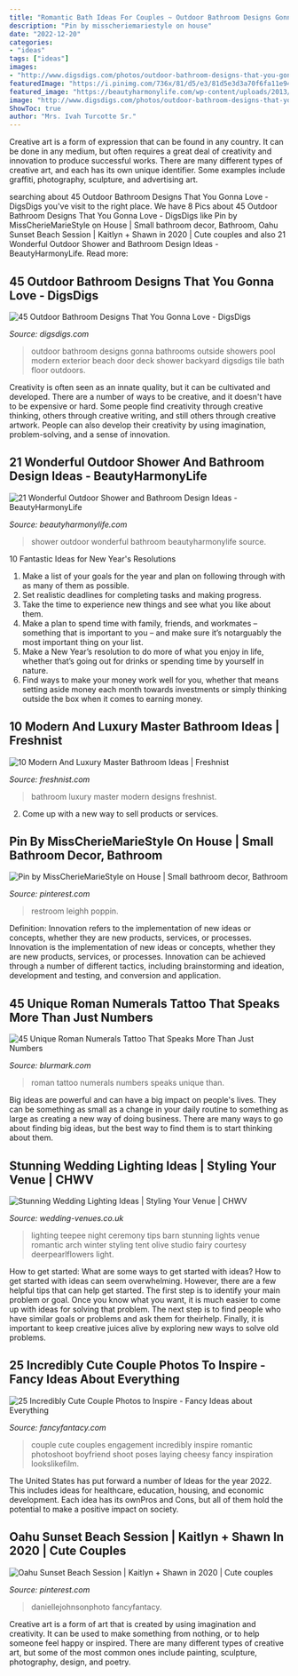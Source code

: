 ```yaml
---
title: "Romantic Bath Ideas For Couples ~ Outdoor Bathroom Designs Gonna Bathrooms Outside Showers Pool Modern Exterior Beach Door Deck Shower Backyard Digsdigs Tile Bath Floor Outdoors"
description: "Pin by misscheriemariestyle on house"
date: "2022-12-20"
categories:
- "ideas"
tags: ["ideas"]
images:
- "http://www.digsdigs.com/photos/outdoor-bathroom-designs-that-you-gonna-love-23.jpg"
featuredImage: "https://i.pinimg.com/736x/81/d5/e3/81d5e3d3a70f6fa11e94bf0313c9d44c.jpg"
featured_image: "https://beautyharmonylife.com/wp-content/uploads/2013/10/4f4b317fb94ab.jpg"
image: "http://www.digsdigs.com/photos/outdoor-bathroom-designs-that-you-gonna-love-23.jpg"
ShowToc: true
author: "Mrs. Ivah Turcotte Sr."
---
```



Creative art is a form of expression that can be found in any country. It can be done in any medium, but often requires a great deal of creativity and innovation to produce successful works. There are many different types of creative art, and each has its own unique identifier. Some examples include graffiti, photography, sculpture, and advertising art.

	

		
searching about 45 Outdoor Bathroom Designs That You Gonna Love - DigsDigs you've visit to the right place. We have 8 Pics about 45 Outdoor Bathroom Designs That You Gonna Love - DigsDigs like Pin by MissCherieMarieStyle on House | Small bathroom decor, Bathroom, Oahu Sunset Beach Session | Kaitlyn + Shawn in 2020 | Cute couples and also 21 Wonderful Outdoor Shower and Bathroom Design Ideas - BeautyHarmonyLife. Read more:
		
    
## 45 Outdoor Bathroom Designs That You Gonna Love - DigsDigs

<img loading=lazy src="http://www.digsdigs.com/photos/outdoor-bathroom-designs-that-you-gonna-love-23.jpg" onerror="this.onerror=null;this.src='https://tse4.mm.bing.net/th?id=OIP.ivb63orCMjOIoFs-0YpjfwHaLH&amp;pid=15.1';" alt="45 Outdoor Bathroom Designs That You Gonna Love - DigsDigs">

_Source: digsdigs.com_

>outdoor bathroom designs gonna bathrooms outside showers pool modern exterior beach door deck shower backyard digsdigs tile bath floor outdoors. 

	

Creativity is often seen as an innate quality, but it can be cultivated and developed. There are a number of ways to be creative, and it doesn't have to be expensive or hard. Some people find creativity through creative thinking, others through creative writing, and still others through creative artwork. People can also develop their creativity by using imagination, problem-solving, and a sense of innovation.

    
## 21 Wonderful Outdoor Shower And Bathroom Design Ideas - BeautyHarmonyLife

<img loading=lazy src="https://beautyharmonylife.com/wp-content/uploads/2013/10/4f4b317fb94ab.jpg" onerror="this.onerror=null;this.src='https://tse2.mm.bing.net/th?id=OIP.hkbEkrtD6laufFW0J3wJYQHaLI&amp;pid=15.1';" alt="21 Wonderful Outdoor Shower and Bathroom Design Ideas - BeautyHarmonyLife">

_Source: beautyharmonylife.com_

>shower outdoor wonderful bathroom beautyharmonylife source. 

	

10 Fantastic Ideas for New Year's Resolutions
1. Make a list of your goals for the year and plan on following through with as many of them as possible. 
2. Set realistic deadlines for completing tasks and making progress. 
3. Take the time to experience new things and see what you like about them. 
4. Make a plan to spend time with family, friends, and workmates – something that is important to you – and make sure it’s notarguably the most important thing on your list. 
5. Make a New Year’s resolution to do more of what you enjoy in life, whether that’s going out for drinks or spending time by yourself in nature. 
6. Find ways to make your money work well for you, whether that means setting aside money each month towards investments or simply thinking outside the box when it comes to earning money.

    
## 10 Modern And Luxury Master Bathroom Ideas | Freshnist

<img loading=lazy src="http://freshnist.com/wp-content/uploads/2014/01/luxury-master-bathroom-ideas-1.jpg" onerror="this.onerror=null;this.src='https://tse2.mm.bing.net/th?id=OIP.7tNc-yiYqbTjcYJdfWRI0wHaJ4&amp;pid=15.1';" alt="10 Modern And Luxury Master Bathroom Ideas | Freshnist">

_Source: freshnist.com_

>bathroom luxury master modern designs freshnist. 

	

2. Come up with a new way to sell products or services.

    
## Pin By MissCherieMarieStyle On House | Small Bathroom Decor, Bathroom

<img loading=lazy src="https://i.pinimg.com/736x/81/d5/e3/81d5e3d3a70f6fa11e94bf0313c9d44c.jpg" onerror="this.onerror=null;this.src='https://tse1.mm.bing.net/th?id=OIP.dw9kdaEYVg0GdwYn2H4WHgHaNK&amp;pid=15.1';" alt="Pin by MissCherieMarieStyle on House | Small bathroom decor, Bathroom">

_Source: pinterest.com_

>restroom leighh poppin. 

	

Definition: Innovation refers to the implementation of new ideas or concepts, whether they are new products, services, or processes.
Innovation is the implementation of new ideas or concepts, whether they are new products, services, or processes. Innovation can be achieved through a number of different tactics, including brainstorming and ideation, development and testing, and conversion and application.

    
## 45 Unique Roman Numerals Tattoo That Speaks More Than Just Numbers

<img loading=lazy src="https://www.blurmark.com/wp-content/uploads/2017/06/Beautiful-Roman-Numerals-Tattoo.jpg" onerror="this.onerror=null;this.src='https://tse1.mm.bing.net/th?id=OIP.tLi8qGr2FNGcBt4T5wPKKAHaFj&amp;pid=15.1';" alt="45 Unique Roman Numerals Tattoo That Speaks More Than Just Numbers">

_Source: blurmark.com_

>roman tattoo numerals numbers speaks unique than. 

	

Big ideas are powerful and can have a big impact on people's lives. They can be something as small as a change in your daily routine to something as large as creating a new way of doing business. There are many ways to go about finding big ideas, but the best way to find them is to start thinking about them.

    
## Stunning Wedding Lighting Ideas | Styling Your Venue | CHWV

<img loading=lazy src="https://www.wedding-venues.co.uk/sites/default/files/Stunning-Wedding-Lighting-Ideas-olivestudio.jpg" onerror="this.onerror=null;this.src='https://tse3.mm.bing.net/th?id=OIP.juqMqY62ZzVhwhVfNubxUwDMEy&amp;pid=15.1';" alt="Stunning Wedding Lighting Ideas | Styling Your Venue | CHWV">

_Source: wedding-venues.co.uk_

>lighting teepee night ceremony tips barn stunning lights venue romantic arch winter styling tent olive studio fairy courtesy deerpearlflowers light. 

	

How to get started: What are some ways to get started with ideas?
How to get started with ideas can seem overwhelming. However, there are a few helpful tips that can help get started. The first step is to identify your main problem or goal. Once you know what you want, it is much easier to come up with ideas for solving that problem. The next step is to find people who have similar goals or problems and ask them for theirhelp. Finally, it is important to keep creative juices alive by exploring new ways to solve old problems.

    
## 25 Incredibly Cute Couple Photos To Inspire - Fancy Ideas About Everything

<img loading=lazy src="https://fancyfantacy.com/wp-content/uploads/2020/05/Incredibly-Cute-Couple-Photos-to-Inspire-18.jpg" onerror="this.onerror=null;this.src='https://tse4.mm.bing.net/th?id=OIP.lVHmtMKrDLRxGSutBwhMHAHaKy&amp;pid=15.1';" alt="25 Incredibly Cute Couple Photos to Inspire - Fancy Ideas about Everything">

_Source: fancyfantacy.com_

>couple cute couples engagement incredibly inspire romantic photoshoot boyfriend shoot poses laying cheesy fancy inspiration lookslikefilm. 

	

The United States has put forward a number of Ideas for the year 2022. This includes ideas for healthcare, education, housing, and economic development. Each idea has its ownPros and Cons, but all of them hold the potential to make a positive impact on society.

    
## Oahu Sunset Beach Session | Kaitlyn + Shawn In 2020 | Cute Couples

<img loading=lazy src="https://i.pinimg.com/736x/95/c8/99/95c8995199a4ded82d689a06e473cc30.jpg" onerror="this.onerror=null;this.src='https://tse3.mm.bing.net/th?id=OIP.LdM3w6EBt32rvS-e_vlszwHaKp&amp;pid=15.1';" alt="Oahu Sunset Beach Session | Kaitlyn + Shawn in 2020 | Cute couples">

_Source: pinterest.com_

>daniellejohnsonphoto fancyfantacy. 

	

Creative art is a form of art that is created by using imagination and creativity. It can be used to make something from nothing, or to help someone feel happy or inspired. There are many different types of creative art, but some of the most common ones include painting, sculpture, photography, design, and poetry.

